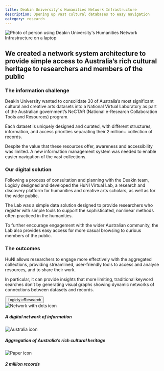 ```yaml
---
title: Deakin University’s Humanities Network Infrastructure
description: Opening up vast cultural databases to easy navigation
category: research
---
```

<div class="grid grid-cols-12 gap-0 lg:gap-8">

<div class="col-span-12 project-images">
    <img src="/Projects/Images/4_Deakin_Universitys_Humanities_Network_Infrastructure/Deakin-Universitys-Humanities-Network-Infrastructure.jpg" 
    alt="Photo of person using Deakin University's Humanities Network Infrastructure on a laptop"/>
</div>


<div class="col-span-12 lg:col-span-9 project-text lg:order-last">
<div>

## We created a network system architecture to provide simple access to Australia’s rich cultural heritage to researchers and members of the public

### The information challenge
Deakin University wanted to consolidate 30 of Australia’s most significant cultural and creative arts datasets into a National Virtual Laboratory as part of the Australian government’s NeCTAR (National e-Research Collaboration Tools and Resources) program.

Each dataset is uniquely designed and curated, with different structures, information, and access priorities separating their 2 million+ collection of records.

Despite the value that these resources offer, awareness and accessibility was limited. A new information management system was needed to enable easier navigation of the vast collections.

### Our digital solution
Following a process of consultation and planning with the Deakin team, Logicly designed and developed the HuNI Virtual Lab, a research and discovery platform for humanities and creative arts scholars, as well as for the wider public.

The Lab was a simple data solution designed to provide researchers who register with simple tools to support the sophisticated, nonlinear methods often practiced in the humanities.

To further encourage engagement with the wider Australian community, the Lab also provides easy access for more casual browsing to curious members of the public.

### The outcomes
HuNI allows researchers to engage more effectively with the aggregated collections, providing streamlined, user-friendly tools to access and analyse resources, and to share their work.

In particular, it can provide insights that more limiting, traditional keyword searches don’t by generating visual graphs showing dynamic networks of connections between datasets and records.

<a href="/eresearch" class="block w-48 h-12 my-5 font-medium text-center text-white tt-lc bg-logiclyorange hover:bg-logiclyhover">
  <button class="w-full h-full">Logicly eResearch</button>
</a>

</div>
</div>


<div class="col-span-12 lg:col-span-3 icons-sidebar">
<div>
<img src="/Projects/Icons/4_Deakin_Universitys_Humanities_Network_Infrastructure/A_digital_network_of_information.svg" alt="Network with dots icon" />

##### A digital network of information
</div>

<div>
<img src="/Projects/Icons/4_Deakin_Universitys_Humanities_Network_Infrastructure/Aggregation_of_Australias_rich_cultural_heritage.svg" alt="Australia icon" />

##### Aggregation of Australia’s rich cultural heritage
</div>

<div class="icons-sidebar-last">
<img src="/Projects/Icons/4_Deakin_Universitys_Humanities_Network_Infrastructure/2_million_records.svg" alt="Paper icon" />

##### 2 million records
</div>
</div>

</div>
